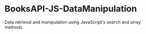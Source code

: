 # BooksAPI-JS-DataManipulation
Data retrieval and manipulation using JavaScript's search and array methods.
